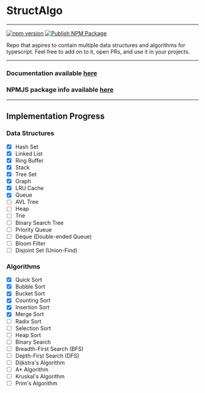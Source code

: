 # StructAlgo


---
[![npm version](https://badge.fury.io/js/structalgo.svg)](https://badge.fury.io/js/structalgo)
[![Publish NPM Package](https://github.com/jrui/StructAlgo/actions/workflows/deploy_npm_package.yml/badge.svg?branch=master&event=push)](https://github.com/jrui/StructAlgo/actions/workflows/deploy_npm_package.yml)

Repo that aspires to contain multiple data structures and algorithms for typescript.
Feel free to add on to it, open PRs, and use it in your projects.


---
### Documentation __available [__here__](https://jrui.github.io/StructAlgo/)__

### NPMJS package info __available [__here__](https://www.npmjs.com/package/structalgo)__

---
## Implementation Progress
### Data Structures
  - [x] Hash Set
  - [x] Linked List
  - [x] Ring Buffer
  - [x] Stack
  - [x] Tree Set
  - [x] Graph
  - [x] LRU Cache
  - [x] Queue
  - [ ] AVL Tree
  - [ ] Heap
  - [ ] Trie
  - [ ] Binary Search Tree
  - [ ] Priority Queue
  - [ ] Deque (Double-ended Queue)
  - [ ] Bloom Filter
  - [ ] Disjoint Set (Union-Find)
### Algorithms
  - [x] Quick Sort
  - [x] Bubble Sort
  - [x] Bucket Sort
  - [x] Counting Sort
  - [x] Insertion Sort
  - [x] Merge Sort
  - [ ] Radix Sort
  - [ ] Selection Sort
  - [ ] Heap Sort
  - [ ] Binary Search
  - [ ] Breadth-First Search (BFS)
  - [ ] Depth-First Search (DFS)
  - [ ] Dijkstra's Algorithm
  - [ ] A* Algorithm
  - [ ] Kruskal's Algorithm
  - [ ] Prim's Algorithm
